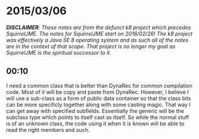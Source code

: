# 2015/03/06

***DISCLAIMER***: _These notes are from the defunct k8 project which_
_precedes SquirrelJME. The notes for SquirrelJME start on 2016/02/26!_
_The k8 project was effectively a Java SE 8 operating system and as such_
_all of the notes are in the context of that scope. That project is no_
_longer my goal as SquirrelJME is the spiritual successor to it._

## 00:10

I need a common class that is better than DynaRec for common compilation code.
Most of it will be copy and paste from DynaRec. However, I believe I will use
a sub-class as a form of public data container so that the class bits can be
more specificly together along with some casting magic. That way I can get
away with specified subfields. Essentially the generic will be the subclass
type which points to itself cast as itself. So while the normal stuff is of an
unknown class, the code using it when it is known will be able to read the
right members and such.

